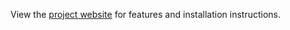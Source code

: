 View the [project website](https://tahmidazam.github.io/SepsisCheck/) for features and installation instructions.
